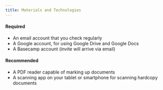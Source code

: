 ```yaml
---
title: Materials and Technologies
---
```


<h4>Required</h4>

- An email account that you check regularly
- A Google account, for using Google Drive and Google Docs
- A Basecamp account (invite will arrive via email)

<h4>Recommended</h4>

- A PDF reader capable of marking up documents
- A scanning app on your tablet or smartphone for scanning hardcopy documents
